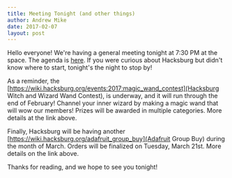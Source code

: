 ```yaml
---
title: Meeting Tonight (and other things)
author: Andrew Mike
date: 2017-02-07
layout: post
---
```


Hello everyone!  We're having a general meeting tonight at 7:30 PM at the space. The agenda is [here](https://wiki.hacksburg.org/meetings:2017-02-07_general_meeting). If you were curious about Hacksburg but didn't know where to start, tonight's the night to stop by!

As a reminder, the [https://wiki.hacksburg.org/events:2017:magic_wand_contest](Hacksburg Witch and Wizard Wand Contest), is underway, and it will run through the end of February! Channel your inner wizard by making a magic wand that will wow our members! Prizes will be awarded in multiple categories. More details at the link above.

Finally, Hacksburg will be having another [https://wiki.hacksburg.org/adafruit_group_buy](Adafruit Group Buy) during the month of March. Orders will be finalized on Tuesday, March 21st. More details on the link above.

Thanks for reading, and we hope to see you tonight!
